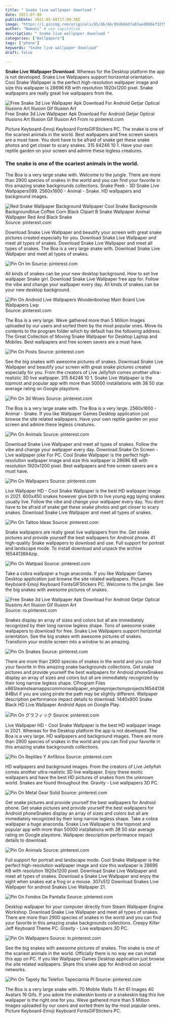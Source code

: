 ```yaml
---
title: " Snake live wallpaper download "
date: 2021-07-08
publishDate: 2021-05-08T17:09:30Z
image: "https://i.pinimg.com/originals/85/d6/66/85d666d7a03aed090ef32f564d182411.jpg"
author: "Namusi" # use capitalize
description: " Snake live wallpaper download "
categories: ["Wallpapers"]
tags: ["phone"]
keywords: "Snake live wallpaper download"
draft: false

---
```



**Snake Live Wallpaper Download**. Whereas for the Desktop platform the app is not developed. Snake Live Wallpapers support horizontal orientation. Cool Snake Wallpaper is the perfect high-resolution wallpaper image and size this wallpaper is 28696 KB with resolution 1920x1200 pixel. Snake wallpapers are really great live wallpapers from the.

![Free Snake 3d Live Wallpaper Apk Download For Android Getjar Optical Illusions Art Illusion Gif Illusion Art](https://i.pinimg.com/originals/90/2a/61/902a61ce2e4f84f61651998d187c47a6.png "Free Snake 3d Live Wallpaper Apk Download For Android Getjar Optical Illusions Art Illusion Gif Illusion Art")
Free Snake 3d Live Wallpaper Apk Download For Android Getjar Optical Illusions Art Illusion Gif Illusion Art From ro.pinterest.com


Picture Keyboard-Emoji Keyboard FontsGIFStickers PC. The snake is one of the scariest animals in the world. Best wallpapers and free screen savers are a must have. You dont have to be afraid of snake get these snake photos and get closer to scary snakes. 315 84246 10 1. Have your own reptile garden on your screen and admire these legless creatures.

### The snake is one of the scariest animals in the world.

The Boa is a very large snake with. Welcome to the jungle. There are more than 2900 species of snakes in the world and you can find your favorite in this amazing snake backgrounds collections. Snake Peek - 3D Snake Live Wallpapers099. 2560x1600 - Animal - Snake. HD wallpapers and background images.


![Red Snake Wallpaper Background Wallpaper Cool Snake Backgrounds Backgroundblue Coffee Corn Black Clipart B Snake Wallpaper Animal Wallpaper Red And Black Snake](https://i.pinimg.com/originals/98/ff/4f/98ff4fb8df26ec3b0fe8c68eaeb3f5fc.jpg "Red Snake Wallpaper Background Wallpaper Cool Snake Backgrounds Backgroundblue Coffee Corn Black Clipart B Snake Wallpaper Animal Wallpaper Red And Black Snake")
Source: pinterest.com

Download Snake Live Wallpaper and beautify your screen with great snake pictures created especially for you. Download Snake Live Wallpaper and meet all types of snakes. Download Snake Live Wallpaper and meet all types of snakes. The Boa is a very large snake with. Download Snake Live Wallpaper and meet all types of snakes.

![Pin On Im](https://i.pinimg.com/originals/b7/a4/b9/b7a4b900314521605c502666c0517912.jpg "Pin On Im")
Source: pinterest.com

All kinds of snakes can be your new desktop background. How to set live wallpaper Snake girl. Download Snake Live Wallpaper free app for. Follow the vibe and change your wallpaper every day. All kinds of snakes can be your new desktop background.

![Pin On Android Live Wallpapers Woodenboxlwp Main Board Live Wallpapers Lwp](https://i.pinimg.com/736x/3b/af/a5/3bafa5e288ad4d350fb6e06c86ab01de.jpg "Pin On Android Live Wallpapers Woodenboxlwp Main Board Live Wallpapers Lwp")
Source: pinterest.com

The Boa is a very large. Weve gathered more than 5 Million Images uploaded by our users and sorted them by the most popular ones. Move its contents to the program folder which by default has the following address. The Great Collection of Moving Snake Wallpaper for Desktop Laptop and Mobiles. Best wallpapers and free screen savers are a must have.

![Pin On Posts](https://i.pinimg.com/474x/c7/d9/95/c7d995b1474d3588a82a176cdbdd30ea.jpg "Pin On Posts")
Source: pinterest.com

See the big snakes with awesome pictures of snakes. Download Snake Live Wallpaper and beautify your screen with great snake pictures created especially for you. From the creators of Live Jellyfish comes another ultra-realistic 3D live wallpaper. 315 84246 10 1. Snake Live Wallpaper is the topmost and popular app with more than 50000 installations with 38 50 star average rating on Google playstore.

![Pin On 3d Wows](https://i.pinimg.com/originals/be/eb/74/beeb74b8acb3c604354cef48a2b1e613.jpg "Pin On 3d Wows")
Source: pinterest.com

The Boa is a very large snake with. The Boa is a very large. 2560x1600 - Animal - Snake. If you like Wallpaper Games Desktop application just browse the site related wallpapers. Have your own reptile garden on your screen and admire these legless creatures.

![Pin On Animals](https://i.pinimg.com/originals/18/fe/1d/18fe1dd21bf252dea24c86a34c3adbf6.jpg "Pin On Animals")
Source: pinterest.com

Download Snake Live Wallpaper and meet all types of snakes. Follow the vibe and change your wallpaper every day. Download Snake On Screen - Live wallpaper joke For PC. Cool Snake Wallpaper is the perfect high-resolution wallpaper image and size this wallpaper is 28696 KB with resolution 1920x1200 pixel. Best wallpapers and free screen savers are a must have.

![Pin On Wallpapers](https://i.pinimg.com/originals/94/6c/6f/946c6ff8213a9f78545636e0a956d6b8.jpg "Pin On Wallpapers")
Source: pinterest.com

Live Wallpaper HD - Cool Snake Wallpaper is the best HD wallpaper image in 2021. 600x450 snakes however give birth to live young egg laying snakes usually live. Follow the vibe and change your wallpaper every day. You dont have to be afraid of snake get these snake photos and get closer to scary snakes. Download Snake Live Wallpaper and meet all types of snakes.

![Pin On Tattoo Ideas](https://i.pinimg.com/originals/b0/07/42/b0074230934d053c8ad5b77a1f9e5863.jpg "Pin On Tattoo Ideas")
Source: pinterest.com

Snake wallpapers are really great live wallpapers from the. Get snake pictures and provide yourself the best wallpapers for Android phone. 41 high-quality Snake wallpapers to download and use. Full support for portrait and landscape mode. To install download and unpack the archive 1654413884zip.

![Pin On Wattpad](https://i.pinimg.com/736x/2a/82/52/2a8252b6144c71432427740051f9bc1d.jpg "Pin On Wattpad")
Source: pinterest.com

Take a cobra wallpaper a huge anaconda. If you like Wallpaper Games Desktop application just browse the site related wallpapers. Picture Keyboard-Emoji Keyboard FontsGIFStickers PC. Welcome to the jungle. See the big snakes with awesome pictures of snakes.

![Free Snake 3d Live Wallpaper Apk Download For Android Getjar Optical Illusions Art Illusion Gif Illusion Art](https://i.pinimg.com/originals/90/2a/61/902a61ce2e4f84f61651998d187c47a6.png "Free Snake 3d Live Wallpaper Apk Download For Android Getjar Optical Illusions Art Illusion Gif Illusion Art")
Source: ro.pinterest.com

Snakes display an array of sizes and colors but all are immediately recognized by their long narrow legless shape. Tons of awesome snake wallpapers to download for free. Snake Live Wallpapers support horizontal orientation. See the big snakes with awesome pictures of snakes. Transform your mobile screen into a window to an amazing.

![Pin On Snakes](https://i.pinimg.com/originals/0e/1f/9d/0e1f9d7623986a46b5231b43d5fbd135.jpg "Pin On Snakes")
Source: pinterest.com

There are more than 2900 species of snakes in the world and you can find your favorite in this amazing snake backgrounds collections. Get snake pictures and provide yourself the best wallpapers for Android phoneSnakes display an array of sizes and colors but all are immediately recognized by their long narrow legless shape. CProgram Files x86Steamsteamappscommonwallpaper_engineprojectsmyprojects1654413884But if you are using pirate the path may be slightly different. Wallpaper description performance impact details to download. 1440x900 Snake Black HD Live Wallpaper Android Apps on Google Play.

![Pin On グラフィック](https://i.pinimg.com/736x/66/df/22/66df22ff8c231c9049ad3bc97081f56e.jpg "Pin On グラフィック")
Source: pinterest.com

Live Wallpaper HD - Cool Snake Wallpaper is the best HD wallpaper image in 2021. Whereas for the Desktop platform the app is not developed. The Boa is a very large. HD wallpapers and background images. There are more than 2900 species of snakes in the world and you can find your favorite in this amazing snake backgrounds collections.

![Pin On Reptiles Y Anfibios](https://i.pinimg.com/originals/ee/51/84/ee5184852ee13f3795c89094ec2081b9.jpg "Pin On Reptiles Y Anfibios")
Source: pinterest.com

HD wallpapers and background images. From the creators of Live Jellyfish comes another ultra-realistic 3D live wallpaper. Enjoy these exotic wallpapers and have the best HD pictures of snakes from the unknown world. Snakes are found throughout the. Gravity - Live wallpapers 3D PC.

![Pin On Metal Gear Solid](https://i.pinimg.com/originals/63/e2/26/63e2266b2d42f84599ed4053c17f64df.jpg "Pin On Metal Gear Solid")
Source: pinterest.com

Get snake pictures and provide yourself the best wallpapers for Android phone. Get snake pictures and provide yourself the best wallpapers for Android phoneSnakes display an array of sizes and colors but all are immediately recognized by their long narrow legless shape. Take a cobra wallpaper a huge anaconda. Snake Live Wallpaper is the topmost and popular app with more than 50000 installations with 38 50 star average rating on Google playstore. Wallpaper description performance impact details to download.

![Pin On Animals](https://i.pinimg.com/736x/da/26/ee/da26eee1ce15dd68bd22696471d3e415.jpg "Pin On Animals")
Source: pinterest.com

Full support for portrait and landscape mode. Cool Snake Wallpaper is the perfect high-resolution wallpaper image and size this wallpaper is 28696 KB with resolution 1920x1200 pixel. Download Snake Live Wallpaper and meet all types of snakes. Download a Snake Live Wallpaper and enjoy the sight when snakes eat a frog or a mouse. 307x512 Download Snakes Live Wallpaper for android Snakes Live Wallpaper 21.

![Pin On Fondos De Pantalla](https://i.pinimg.com/736x/da/08/32/da0832cf63b41e735147996bf644501c.jpg "Pin On Fondos De Pantalla")
Source: pinterest.com

Desktop wallpaper for your computer directly from Steam Wallpaper Engine Workshop. Download Snake Live Wallpaper and meet all types of snakes. There are more than 2900 species of snakes in the world and you can find your favorite in this amazing snake backgrounds collections. Creepy Killer Jeff Keyboard Theme PC. Gravity - Live wallpapers 3D PC.

![Pin On Wallpapers](https://i.pinimg.com/736x/56/e2/e5/56e2e57a39059c20c2eb8f6dc35abbe3.jpg "Pin On Wallpapers")
Source: in.pinterest.com

See the big snakes with awesome pictures of snakes. The snake is one of the scariest animals in the world. Officially there is no way we can install this app on PC. If you like Wallpaper Games Desktop application just browse the site related wallpapers. Share this snake app for Android on social networks.

![Pin On Tapety Na Telefon Tapeciarnia Pl](https://i.pinimg.com/originals/85/d6/66/85d666d7a03aed090ef32f564d182411.jpg "Pin On Tapety Na Telefon Tapeciarnia Pl")
Source: pinterest.com

The Boa is a very large snake with. 70 Mobile Walls 11 Art 61 Images 40 Avatars 16 Gifs. If you adore the snakeskin boots or a snakeskin bag this live wallpaper is the right one for you. Weve gathered more than 5 Million Images uploaded by our users and sorted them by the most popular ones. Picture Keyboard-Emoji Keyboard FontsGIFStickers PC.

